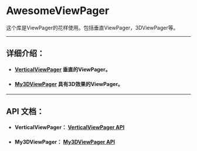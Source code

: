 # AwesomeViewPager
这个库是ViewPager的花样使用。包括垂直ViewPager，3DViewPager等。

----

## 详细介绍：


* #### [VerticalViewPager](/VerticalViewPager)   垂直的ViewPager。

* #### [My3DViewPager](/My3DViewPager)   具有3D效果的ViewPager。

----

## API 文档：

* #### VerticalViewPager： [VerticalViewPager API](https://aweiloveandroid.github.io/VerticalViewPager/) 

* #### My3DViewPager： [My3DViewPager API](https://aweiloveandroid.github.io/My3DViewPager/) 